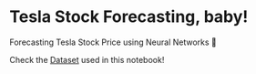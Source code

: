 # Tesla Stock Forecasting, baby!

Forecasting Tesla Stock Price using Neural Networks 🚗

Check the [Dataset](https://www.kaggle.com/timoboz/tesla-stock-data-from-2010-to-2020) used in this notebook!
